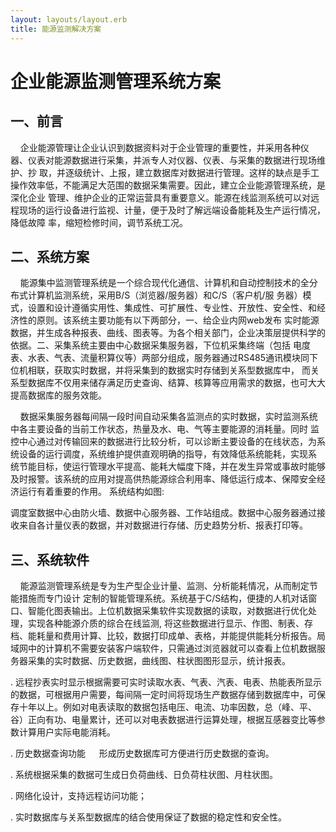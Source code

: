 ```yaml
---
layout: layouts/layout.erb
title: 能源监测解决方案
---
```


# 企业能源监测管理系统方案

## 一、前言

    企业能源管理让企业认识到数据资料对于企业管理的重要性，并采用各种仪器、仪表对能源数据进行采集，并派专人对仪器、仪表、与采集的数据进行现场维护、抄 取，并逐级统计、上报，建立数据库对数据进行管理。这样的缺点是手工操作效率低，不能满足大范围的数据采集需要。因此，建立企业能源管理系统，是深化企业 管理、维护企业的正常运营具有重要意义。能源在线监测系统可以对远程现场的运行设备进行监视、计量，便于及时了解远端设备能耗及生产运行情况，降低故障 率，缩短检修时间，调节系统工况。

## 二、系统方案

    能源集中监测管理系统是一个综合现代化通信、计算机和自动控制技术的全分布式计算机监测系统，采用B/S（浏览器/服务器）和C/S（客户机/服 务器）模式，设置和设计遵循实用性、集成性、可扩展性、专业性、开放性、安全性、和经济性的原则。该系统主要功能有以下两部分，一、给企业内网web发布 实时能源数据，并生成各种报表、曲线、图表等。为各个相关部门，企业决策层提供科学的依据。二、采集系统主要由中心数据采集服务器，下位机采集终端（包括 电度表、水表、气表、流量积算仪等）两部分组成，服务器通过RS485通讯模块同下位机相联，获取实时数据，并将采集到的数据实时存储到关系型数据库中， 而关系型数据库不仅用来储存满足历史查询、结算、核算等应用需求的数据，也可大大提高数据库的服务效能。

    数据采集服务器每间隔一段时间自动采集各监测点的实时数据，实时监测系统中各主要设备的当前工作状态，热量及水、电、气等主要能源的消耗量。同时 监控中心通过对传输回来的数据进行比较分析，可以诊断主要设备的在线状态，为系统设备的运行调度，系统维护提供直观明确的指导，有效降低系统能耗，实现系 统节能目标，使运行管理水平提高、能耗大幅度下降，并在发生异常或事故时能够及时报警。该系统的应用对提高供热能源综合利用率、降低运行成本、保障安全经 济运行有着重要的作用。 系统结构如图:

调度室数据中心由防火墙、数据中心服务器、工作站组成。数据中心服务器通过接收来自各计量仪表的数据，并对数据进行存储、历史趋势分析、报表打印等。

## 三、系统软件
    能源监测管理系统是专为生产型企业计量、监测、分析能耗情况，从而制定节能措施而专门设计 定制的智能管理系统。系统基于C/S结构，便捷的人机对话窗口、智能化图表输出。上位机数据采集软件实现数据的读取，对数据进行优化处理，实现各种能源介质的综合在线监测, 将这些数据进行显示、作图、制表、存档、能耗量和费用计算、比较，数据打印成单、表格，并能提供能耗分析报告。局域网中的计算机不需要安装客户端软件，只需通过浏览器就可以查看上位机数据服务器采集的实时数据、历史数据，曲线图、柱状图图形显示，统计报表。

. 远程抄表实时显示根据需要可实时读取水表、气表、汽表、电表、热能表所显示的数据，可根据用户需要，每间隔一定时间将现场生产数据存储到数据库中，可保存十年以上。例如对电表读取的数据包括电压、电流、功率因数，总（峰、平、谷）正向有功、电量累计，还可以对电表数据进行运算处理，根据互感器变比等参数计算用户实际电能消耗。

. 历史数据查询功能 　 形成历史数据库可方便进行历史数据的查询。

. 系统根据采集的数据可生成日负荷曲线、日负荷柱状图、月柱状图。

. 网络化设计，支持远程访问功能；

. 实时数据库与关系型数据库的结合使用保证了数据的稳定性和安全性。
